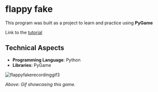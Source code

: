 # flappy fake
This program was built as a project to learn and practice using **PyGame**

Link to the [tutorial](https://www.youtube.com/watch?v=AY9MnQ4x3zk)
## Technical Aspects

- **Programming Language**: Python
- **Libraries**: PyGame

![flappyfakerecordinggif3](https://github.com/user-attachments/assets/a40be3e6-3317-47d1-8622-8926469b2ba6)

*Above: Gif showcasing this game.*

